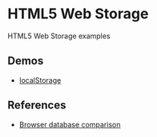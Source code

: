 # HTML5 Web Storage

HTML5 Web Storage examples

## Demos

- [localStorage](http://edysegura.github.io/js-webstorage/localStorage/)

## References

- [Browser database comparison](http://nolanlawson.github.io/database-comparison/)
